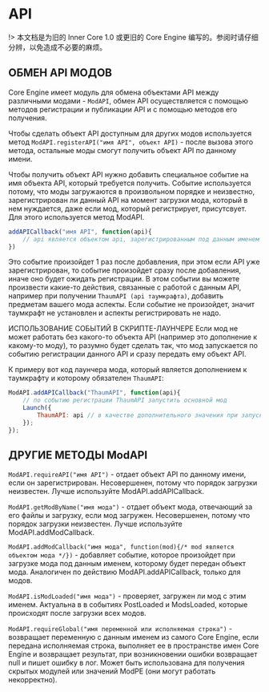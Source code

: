 # API

!> 本文档是为旧的 Inner Core 1.0 或更旧的 Core Engine 编写的。参阅时请仔细分辨，以免造成不必要的麻烦。

## ОБМЕН API МОДОВ

Core Engine имеет модуль для обмена объектами API между различными модами - `ModAPI`, обмен API осуществляется с помощью методов регистрации и публикации API и с помощью методов его получения. 

Чтобы сделать объект API доступным для других модов используется метод `ModAPI.registerAPI("имя API", объект API)` - после вызова этого метода, остальные моды смогут получить объект API по данному имени.

Чтобы получить объект API нужно добавить специальное событие на имя объекта API, который требуется получить. Событие используется потому, что моды загружаются в произвольном порядке и неизвестно, зарегистрирован ли данный API на момент загрузки мода, который в нем нуждается, даже если мод, который регистрирует, присутсвует. 
Для этого используется метод ModAPI.

```js
addAPICallback("имя API", function(api){
    // api является объектом api, зарегистрированным под данным именем
})
```

Это событие произойдет 1 раз после добавления, при этом если API уже зарегистрирован, то событие произойдет сразу после добавления, иначе оно будет ожидать регистрации.
В этом событии вы можете произвести какие-то действия, связанные с работой с данным API, например при получении `ThaumAPI (api таумкрафта)`, добавить предметам вашего мода аспекты. Если событие не произойдет, значит таумкрафт не установлен и аспекты регистрировать не надо.

ИСПОЛЬЗОВАНИЕ СОБЫТИЙ В СКРИПТЕ-ЛАУНЧЕРЕ
Если мод не может работать без какого-то объекта API (например это дополнение к какому-то моду), то разумно будет сделать так, что мод запускается по событию регистрации данного API и сразу передать ему объект API.

К примеру вот код лаунчера мода, который является дополнением к таумкрафту и которому обязателен `ThaumAPI`:

```js
ModAPI.addAPICallback("ThaumAPI", function(api){
    // по событию регистрации ThaumAPI запустить основной мод
    Launch({
        ThaumAPI: api // в качестве дополнительного значения при запуске под именем ThaumAPI передать полученный объект api
    });
});
```

## ДРУГИЕ МЕТОДЫ ModAPI

`ModAPI.requireAPI("имя API")` - отдает объект API по данному имени, если он зарегистрирован. Несовершенен, потому что порядок загрузки неизвестен. Лучше используйте ModAPI.addAPICallback.

`ModAPI.getModByName("имя мода")` - отдает объект мода, отвечающий за его файлы и загрузку, если мод загружен. Несовершенен, потому что порядок загрузки неизвестен. Лучше используйте ModAPI.addModCallback.


`ModAPI.addModCallback("имя мода", function(mod){/* mod является объектом мода */})` - добавляет событие, которое произойдет при загрузке мода под данным именем, которому будет передан объект мода. Аналогичен по действию ModAPI.addAPICallback, только для модов.

`ModAPI.isModLoaded("имя мода")` - проверяет, загружен ли мод с этим именем. Актуальна в в событиях PostLoaded и ModsLoaded, которые происходят после загрузки всех модов.

`ModAPI.requireGlobal("имя переменной или исполняемая строка")` - возвращает переменную с данным именем из самого Core Engine, если передана исполняемая строка, выполняет ее в пространстве имен Core Engine и возвращает результат, при возникновении ошибки возвращает null и пишет ошибку в лог. Может быть использована для получения скрытых модулей или значений ModPE (они могут работать некорректно).

